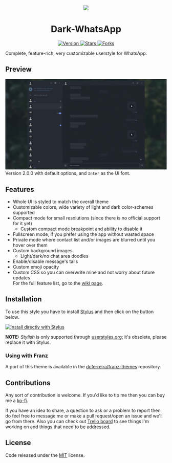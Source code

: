 <p align="center">
<img src="https://user-images.githubusercontent.com/20738487/71411679-0bc7b580-2653-11ea-99dd-f4c49a536132.png" />
<h1 align="center">Dark-WhatsApp</h1>
<p align="center">
  <a href="https://github.com/vednoc/dark-whatsapp/tags">
    <img src="https://img.shields.io/github/tag/vednoc/dark-whatsapp.svg?label=version&style=flat" alt="Version">
  </a>
  <a href="https://github.com/vednoc/dark-whatsapp/stargazers">
    <img src="http://github-svg-buttons.herokuapp.com/star.svg?user=vednoc&repo=dark-whatsapp&style=flat&background=007ec6" alt="Stars">
  </a>
  <a href="https://github.com/vednoc/dark-whatsapp/network">
    <img src="https://img.shields.io/github/forks/vednoc/dark-whatsapp.svg?style=flat" alt="Forks">
  </a>
</p>

Complete, feature-rich, very customizable userstyle for WhatsApp.

## Preview

![preview](images/preview.png)
Version 2.0.0 with default options, and `Inter` as the UI font.

## Features

* Whole UI is styled to match the overall theme
* Customizable colors, wide variety of light and dark color-schemes supported
* Compact mode for small resolutions (since there is no official support for it yet)
    * Custom compact mode breakpoint and ability to disable it
* Fullscreen mode, if you prefer using the app without wasted space
* Private mode where contact list and/or images are blurred until you hover over them
* Custom background images
    * Light/dark/no chat area doodles
* Enable/disable message's tails
* Custom emoji opacity
* Custom CSS so you can overwrite mine and not worry about future updates<br>
For the full feature list, go to the [wiki page](https://github.com/vednoc/dark-whatsapp/wiki).

## Installation

To use this style you have to install [Stylus](https://add0n.com/stylus.html) and then click on the button below.

[![Install directly with Stylus][badge]][style]

[badge]: https://img.shields.io/badge/Install%20directly%20with-Stylus-116b59.svg?longCache=true&style=for-the-badge
[style]: https://raw.githubusercontent.com/vednoc/dark-whatsapp/master/wa.user.styl

**NOTE:** _Stylish_ is only supported through [userstyles.org](https://userstyles.org/styles/142096); it's obsolete, please replace it with Stylus.

### Using with Franz

A port of this theme is available in the [dcferreira/franz-themes](https://github.com/dcferreira/franz-themes) repository.


## Contributions

Any sort of contribution is welcome. If you'd like to tip me then you can buy me a [ko-fi](https://ko-fi.com/vednoc).

If you have an idea to share, a question to ask or a problem to report then do feel free to message me or make a pull request/open an issue and we'll go from there. Also you can check out [Trello board](https://trello.com/b/2mj5oxrm/whatsapp-by-mew) to see things I'm working on and things that need to be addressed.

## License

Code released under the [MIT](LICENSE) license.
